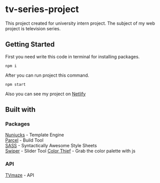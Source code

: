 # tv-series-project
This project created for university intern project. The subject of my web project is television series. 
## Getting Started
First you need write this code in terminal for installing packages.
```
npm i
```
After you can run project this command.
```
npm start
```
Also you can see my project on [Netlify](https://tv-series-project.netlify.app/)
## Built with
### Packages
[Nunjucks](https://mozilla.github.io/nunjucks/) - Template Engine \
[Parcel](https://parceljs.org/) - Build Tool \
[SASS](https://sass-lang.com/) - Syntactically Awesome Style Sheets \
[Swiper](https://swiperjs.com/) - Slider Tool
[Color Thief](https://lokeshdhakar.com/projects/color-thief/) - Grab the color palette with js
### API
[TVmaze](https://www.tvmaze.com/) - API
